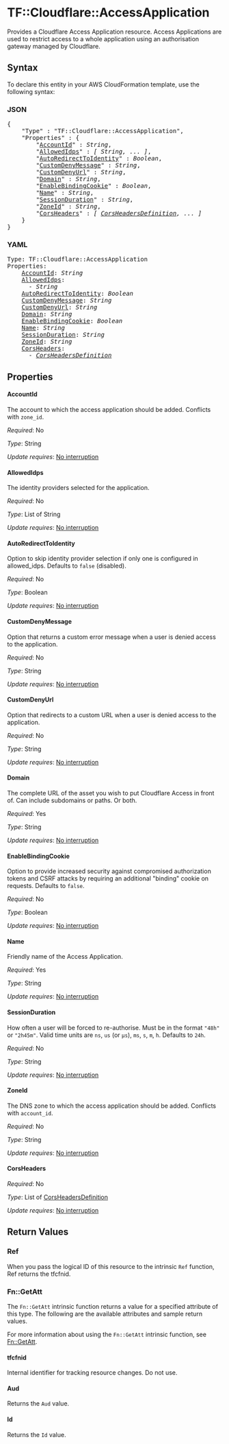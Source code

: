 # TF::Cloudflare::AccessApplication

Provides a Cloudflare Access Application resource. Access Applications
are used to restrict access to a whole application using an
authorisation gateway managed by Cloudflare.

## Syntax

To declare this entity in your AWS CloudFormation template, use the following syntax:

### JSON

<pre>
{
    "Type" : "TF::Cloudflare::AccessApplication",
    "Properties" : {
        "<a href="#accountid" title="AccountId">AccountId</a>" : <i>String</i>,
        "<a href="#allowedidps" title="AllowedIdps">AllowedIdps</a>" : <i>[ String, ... ]</i>,
        "<a href="#autoredirecttoidentity" title="AutoRedirectToIdentity">AutoRedirectToIdentity</a>" : <i>Boolean</i>,
        "<a href="#customdenymessage" title="CustomDenyMessage">CustomDenyMessage</a>" : <i>String</i>,
        "<a href="#customdenyurl" title="CustomDenyUrl">CustomDenyUrl</a>" : <i>String</i>,
        "<a href="#domain" title="Domain">Domain</a>" : <i>String</i>,
        "<a href="#enablebindingcookie" title="EnableBindingCookie">EnableBindingCookie</a>" : <i>Boolean</i>,
        "<a href="#name" title="Name">Name</a>" : <i>String</i>,
        "<a href="#sessionduration" title="SessionDuration">SessionDuration</a>" : <i>String</i>,
        "<a href="#zoneid" title="ZoneId">ZoneId</a>" : <i>String</i>,
        "<a href="#corsheaders" title="CorsHeaders">CorsHeaders</a>" : <i>[ <a href="corsheadersdefinition.md">CorsHeadersDefinition</a>, ... ]</i>
    }
}
</pre>

### YAML

<pre>
Type: TF::Cloudflare::AccessApplication
Properties:
    <a href="#accountid" title="AccountId">AccountId</a>: <i>String</i>
    <a href="#allowedidps" title="AllowedIdps">AllowedIdps</a>: <i>
      - String</i>
    <a href="#autoredirecttoidentity" title="AutoRedirectToIdentity">AutoRedirectToIdentity</a>: <i>Boolean</i>
    <a href="#customdenymessage" title="CustomDenyMessage">CustomDenyMessage</a>: <i>String</i>
    <a href="#customdenyurl" title="CustomDenyUrl">CustomDenyUrl</a>: <i>String</i>
    <a href="#domain" title="Domain">Domain</a>: <i>String</i>
    <a href="#enablebindingcookie" title="EnableBindingCookie">EnableBindingCookie</a>: <i>Boolean</i>
    <a href="#name" title="Name">Name</a>: <i>String</i>
    <a href="#sessionduration" title="SessionDuration">SessionDuration</a>: <i>String</i>
    <a href="#zoneid" title="ZoneId">ZoneId</a>: <i>String</i>
    <a href="#corsheaders" title="CorsHeaders">CorsHeaders</a>: <i>
      - <a href="corsheadersdefinition.md">CorsHeadersDefinition</a></i>
</pre>

## Properties

#### AccountId

The account to which the access application should be added. Conflicts with `zone_id`.

_Required_: No

_Type_: String

_Update requires_: [No interruption](https://docs.aws.amazon.com/AWSCloudFormation/latest/UserGuide/using-cfn-updating-stacks-update-behaviors.html#update-no-interrupt)

#### AllowedIdps

The identity providers selected for the application.

_Required_: No

_Type_: List of String

_Update requires_: [No interruption](https://docs.aws.amazon.com/AWSCloudFormation/latest/UserGuide/using-cfn-updating-stacks-update-behaviors.html#update-no-interrupt)

#### AutoRedirectToIdentity

Option to skip identity provider
selection if only one is configured in allowed_idps. Defaults to `false`
(disabled).

_Required_: No

_Type_: Boolean

_Update requires_: [No interruption](https://docs.aws.amazon.com/AWSCloudFormation/latest/UserGuide/using-cfn-updating-stacks-update-behaviors.html#update-no-interrupt)

#### CustomDenyMessage

Option that returns a custom error message when a user is denied access to the application.

_Required_: No

_Type_: String

_Update requires_: [No interruption](https://docs.aws.amazon.com/AWSCloudFormation/latest/UserGuide/using-cfn-updating-stacks-update-behaviors.html#update-no-interrupt)

#### CustomDenyUrl

Option that redirects to a custom URL when a user is denied access to the application.

_Required_: No

_Type_: String

_Update requires_: [No interruption](https://docs.aws.amazon.com/AWSCloudFormation/latest/UserGuide/using-cfn-updating-stacks-update-behaviors.html#update-no-interrupt)

#### Domain

The complete URL of the asset you wish to put
Cloudflare Access in front of. Can include subdomains or paths. Or both.

_Required_: Yes

_Type_: String

_Update requires_: [No interruption](https://docs.aws.amazon.com/AWSCloudFormation/latest/UserGuide/using-cfn-updating-stacks-update-behaviors.html#update-no-interrupt)

#### EnableBindingCookie

Option to provide increased security against compromised authorization tokens and CSRF attacks by requiring an additional "binding" cookie on requests. Defaults to `false`.

_Required_: No

_Type_: Boolean

_Update requires_: [No interruption](https://docs.aws.amazon.com/AWSCloudFormation/latest/UserGuide/using-cfn-updating-stacks-update-behaviors.html#update-no-interrupt)

#### Name

Friendly name of the Access Application.

_Required_: Yes

_Type_: String

_Update requires_: [No interruption](https://docs.aws.amazon.com/AWSCloudFormation/latest/UserGuide/using-cfn-updating-stacks-update-behaviors.html#update-no-interrupt)

#### SessionDuration

How often a user will be forced to
re-authorise. Must be in the format `"48h"` or `"2h45m"`.
Valid time units are `ns`, `us` (or `µs`), `ms`, `s`, `m`, `h`. Defaults to `24h`.

_Required_: No

_Type_: String

_Update requires_: [No interruption](https://docs.aws.amazon.com/AWSCloudFormation/latest/UserGuide/using-cfn-updating-stacks-update-behaviors.html#update-no-interrupt)

#### ZoneId

The DNS zone to which the access application should be added. Conflicts with `account_id`.

_Required_: No

_Type_: String

_Update requires_: [No interruption](https://docs.aws.amazon.com/AWSCloudFormation/latest/UserGuide/using-cfn-updating-stacks-update-behaviors.html#update-no-interrupt)

#### CorsHeaders

_Required_: No

_Type_: List of <a href="corsheadersdefinition.md">CorsHeadersDefinition</a>

_Update requires_: [No interruption](https://docs.aws.amazon.com/AWSCloudFormation/latest/UserGuide/using-cfn-updating-stacks-update-behaviors.html#update-no-interrupt)

## Return Values

### Ref

When you pass the logical ID of this resource to the intrinsic `Ref` function, Ref returns the tfcfnid.

### Fn::GetAtt

The `Fn::GetAtt` intrinsic function returns a value for a specified attribute of this type. The following are the available attributes and sample return values.

For more information about using the `Fn::GetAtt` intrinsic function, see [Fn::GetAtt](https://docs.aws.amazon.com/AWSCloudFormation/latest/UserGuide/intrinsic-function-reference-getatt.html).

#### tfcfnid

Internal identifier for tracking resource changes. Do not use.

#### Aud

Returns the <code>Aud</code> value.

#### Id

Returns the <code>Id</code> value.

